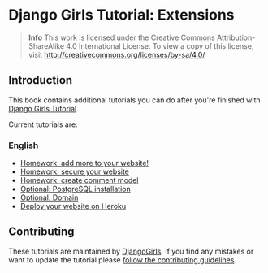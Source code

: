 # Django Girls Tutorial: Extensions

> **Info** This work is licensed under the Creative Commons Attribution-ShareAlike 4.0
International License. To view a copy of this license, visit
http://creativecommons.org/licenses/by-sa/4.0/

## Introduction

This book contains additional tutorials you can do after you're finished with [Django Girls Tutorial](http://tutorial.djangogirls.org/).

Current tutorials are:

### English
- [Homework: add more to your website!](/en/homework)
- [Homework: secure your website](/en/authentication_authorization)
- [Homework: create comment model](/en/homework_create_more_models)
- [Optional: PostgreSQL installation](/en/optional_postgresql_installation)
- [Optional: Domain](/en/domain)
- [Deploy your website on Heroku](/en/heroku)

## Contributing

These tutorials are maintained by [DjangoGirls](http://djangogirls.org/). If you find any mistakes or want to update the tutorial please [follow the contributing guidelines](https://github.com/DjangoGirls/tutorial#how-to-contribute).
